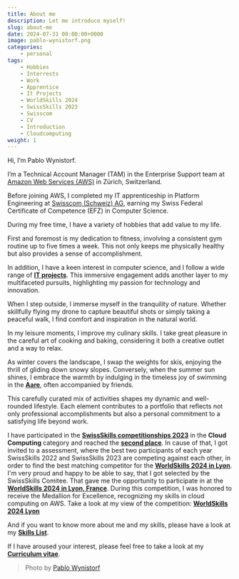 ```yaml
---
title: About me
description: Let me introduce myself!
slug: about-me
date: 2024-07-31 00:00:00+0000
image: pablo-wynistorf.png
categories:
    - personal
tags:
    - Hobbies
    - Interrests
    - Work
    - Apprentice
    - It Projects
    - WorldSkills 2024
    - SwissSkills 2023
    - Swisscom
    - CV
    - Introduction
    - Cloudcomputing
weight: 1
---
```


Hi, I’m Pablo Wynistorf.

I’m a Technical Account Manager (TAM) in the Enterprise Support team at [Amazon Web Services (AWS)](https://aws.amazon.com) in Zürich, Switzerland.

Before joining AWS, I completed my IT apprenticeship in Platform Engineering at [Swisscom (Schweiz) AG](https://www.swisscom.ch), earning my Swiss Federal Certificate of Competence (EFZ) in Computer Science.

During my free time, I have a variety of hobbies that add value to my life.

First and foremost is my dedication to fitness, involving a consistent gym routine up to five times a week. This not only keeps me physically healthy but also provides a sense of accomplishment.

In addition, I have a keen interest in computer science, and I follow a wide range of **[IT projects](https://github.com/Pablo-Wynistorf?tab=repositories)**. This immersive engagement adds another layer to my multifaceted pursuits, highlighting my passion for technology and innovation.

When I step outside, I immerse myself in the tranquility of nature. Whether skillfully flying my drone to capture beautiful shots or simply taking a peaceful walk, I find comfort and inspiration in the natural world.

In my leisure moments, I improve my culinary skills. I take great pleasure in the careful art of cooking and baking, considering it both a creative outlet and a way to relax.

As winter covers the landscape, I swap the weights for skis, enjoying the thrill of gliding down snowy slopes. Conversely, when the summer sun shines, I embrace the warmth by indulging in the timeless joy of swimming in the **[Aare](https://www.myswitzerland.com/en-ch/destinations/aare/)**, often accompanied by friends.

This carefully curated mix of activities shapes my dynamic and well-rounded lifestyle. Each element contributes to a portfolio that reflects not only professional accomplishments but also a personal commitment to a satisfying life beyond work.


I have participated in the **[SwissSkills competitionships 2023](https://www.ict-berufsbildung.ch/ictskills2023)** in the **Cloud Computing** category and reached the **[second place](https://www.ict-berufsbildung.ch/resources/Results-ICTskills2023.pdf)**. In cause of that, I got invited to a assessment, where the best two participants of each year SwissSkills 2022 and SwissSkills 2023 are competing against each other, in order to find the best matching competitor for the **[WorldSkills 2024 in Lyon](https://worldskills.org/what/competitions/worldskills-lyon-2024)**. I'm very proud and happy to be able to say, that I got selected by the SwissSkills Comitee. That gave me the opportunity to participate in at the **[WorldSkills 2024 in Lyon, France](https://worldskills.org/what/competitions/worldskills-lyon-2024)**. During this competition, I was honored to receive the Medallion for Excellence, recognizing my skills in cloud computing on AWS.
Take a look at my view of the competition:
**[WorldSkills 2024 Lyon](/projects/worldskills/)**


And if you want to know more about me and my skills, please have a look at my **[Skills List](/skills)**.

If I have aroused your interest, please feel free to take a look at my **[Curriculum vitae](/p/cv/)**.


> Photo by [Pablo Wynistorf](https://www.pablo.one)
